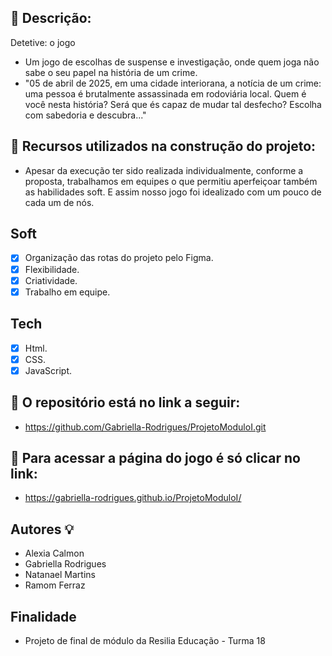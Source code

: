 ## 📍 Descrição:

Detetive: o jogo

- Um jogo de escolhas de suspense e investigação, onde quem joga não sabe o seu papel na história de um crime.
- "05 de abril de 2025, em uma cidade interiorana, a notícia de um crime: uma pessoa é brutalmente assassinada em rodoviária local. Quem é você nesta história? Será que és capaz de mudar tal desfecho? Escolha com sabedoria e descubra..."

## 📍 Recursos utilizados na construção do projeto:
- Apesar da execução ter sido realizada individualmente, conforme a proposta, trabalhamos em equipes o que permitiu aperfeiçoar também as habilidades soft. E assim nosso jogo foi idealizado com um pouco de cada um de nós.

## Soft
- [x] Organização das rotas do projeto pelo Figma.
- [x] Flexibilidade.
- [x] Criatividade.
- [x] Trabalho em equipe.

## Tech
- [x] Html.
- [x] CSS.
- [x] JavaScript.

## 📍 O repositório está no link a seguir:
- https://github.com/Gabriella-Rodrigues/ProjetoModuloI.git

## 📍 Para acessar a página do jogo é só clicar no link:
- https://gabriella-rodrigues.github.io/ProjetoModuloI/

## Autores 💡
- Alexia Calmon
- Gabriella Rodrigues
- Natanael Martins
- Ramom Ferraz

## Finalidade
- Projeto de final de módulo da Resilia Educação - Turma 18
